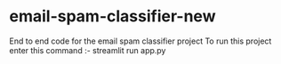 # email-spam-classifier-new
End to end code for the email spam classifier project
To run this project enter this command :-
streamlit run app.py
